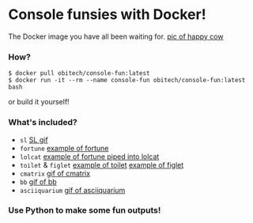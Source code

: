 # Console funsies with Docker!
The Docker image you have all been waiting for. 
[pic of happy cow](https://github.com/obitech/docker-console-fun/blob/master/assets/awesome_cow.png)

### How?
```
$ docker pull obitech/console-fun:latest
$ docker run -it --rm --name console-fun obitech/console-fun:latest bash
```

or build it yourself!

### What's included?
* ``sl``
[SL gif](https://github.com/obitech/docker-console-fun/blob/master/assets/sl.gif)
* ``fortune``
[example of fortune](https://github.com/obitech/docker-console-fun/blob/master/assets/fortune.png)
* ``lolcat``
[example of fortune piped into lolcat](https://github.com/obitech/docker-console-fun/blob/master/assets/fortune_lolcat.png)
* ``toilet`` & ``figlet``
[example of toilet](https://github.com/obitech/docker-console-fun/blob/master/assets/toilet.png)
[example of figlet](https://github.com/obitech/docker-console-fun/blob/master/assets/figlet.png)
* ``cmatrix``
[gif of cmatrix](https://github.com/obitech/docker-console-fun/blob/master/assets/cmatrix.gif)
* ``bb``
[gif of bb](https://github.com/obitech/docker-console-fun/blob/master/assets/bb.gif)
* ``asciiquarium``
[gif of asciiquarium](https://github.com/obitech/docker-console-fun/blob/master/assets/asciiquarium.gif)

### Use Python to make some fun outputs!